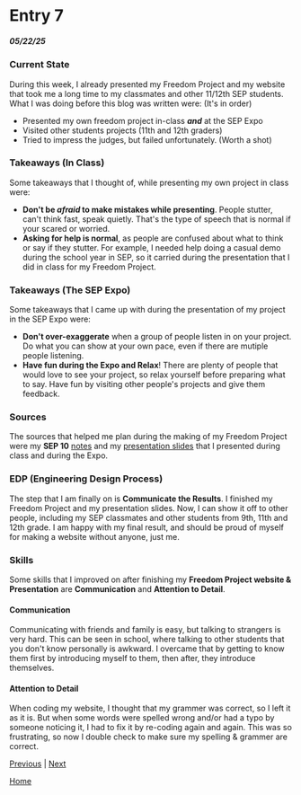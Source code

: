 # Entry 7
##### 05/22/25

### Current State
During this week, I already presented my Freedom Project and my website that took me a long time to my classmates and other 11/12th SEP students. What I was doing before this blog was written were: (It's in order)

* Presented my own freedom project in-class **_and_** at the SEP Expo
* Visited other students projects (11th and 12th graders)
* Tried to impress the judges, but failed unfortunately. (Worth a shot)

### Takeaways (In Class)
Some takeaways that I thought of, while presenting my own project in class were:
* **Don't be _afraid_ to make mistakes while presenting**. People stutter, can't think fast, speak quietly. That's the type of speech that is normal if your scared or worried.
* **Asking for help is normal**, as people are confused about what to think or say if they stutter. For example, I needed help doing a casual demo during the school year in SEP, so it carried during the presentation that I did in class for my Freedom Project.

### Takeaways (The SEP Expo)
Some takeaways that I came up with during the presentation of my project in the SEP Expo were:
* **Don't over-exaggerate** when a group of people listen in on your project. Do what you can show at your own pace, even if there are mutiple people listening.
* **Have fun during the Expo and Relax**! There are plenty of people that would love to see your project, so relax yourself before preparing what to say. Have fun by visiting other people's projects and give them feedback.

### Sources
The sources that helped me plan during the making of my Freedom Project were my **SEP 10** [notes](https://docs.google.com/document/d/18mdWDCI8ktPyCgQ663UOBMaWZAajFlkBrc3S75W1gMg/edit?tab=t.0#heading=h.6o1f62qg6jz9) and my [presentation slides](https://docs.google.com/presentation/d/1RXVQhrqxYFhU5WLgF1XUQwhwkYCRDCx-0vEdPaAGNYs/edit) that I presented during class and during the Expo.

### EDP (Engineering Design Process)
The step that I am finally on is **Communicate the Results**. I finished my Freedom Project and my presentation slides. Now, I can show it off to other people, including my SEP classmates and other students from 9th, 11th and 12th grade. I am happy with my final result, and should be proud of myself for making a website without anyone, just me.

### Skills
Some skills that I improved on after finishing my **Freedom Project website & Presentation** are **Communication** and **Attention to Detail**.

#### Communication

Communicating with friends and family is easy, but talking to strangers is very hard. This can be seen in school, where talking to other students that you don't know personally is awkward. I overcame that by getting to know them first by introducing myself to them, then after, they introduce themselves.

#### Attention to Detail

When coding my website, I thought that my grammer was correct, so I left it as it is. But when some words were spelled wrong and/or had a typo by someone noticing it, I had to fix it by re-coding again and again. This was so frustrating, so now I double check to make sure my spelling & grammer are correct.

[Previous](entry06.md) | [Next](entry08.md)

[Home](../README.md)
